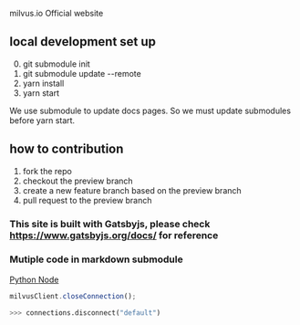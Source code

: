 milvus.io Official website

## local development set up

0. git submodule init
1. git submodule update --remote
2. yarn install
3. yarn start

We use submodule to update docs pages. So we must update submodules before yarn start.

## how to contribution

1. fork the repo
2. checkout the preview branch
3. create a new feature branch based on the preview branch
4. pull request to the preview branch

### This site is built with Gatsbyjs, please check https://www.gatsbyjs.org/docs/ for reference

### Mutiple code in markdown submodule

<div class="multipleCode">
  <a href="?python">Python </a>
  <a href="?javascript">Node</a>
</div>

```javascript
milvusClient.closeConnection();
```

```python
>>> connections.disconnect("default")
```

